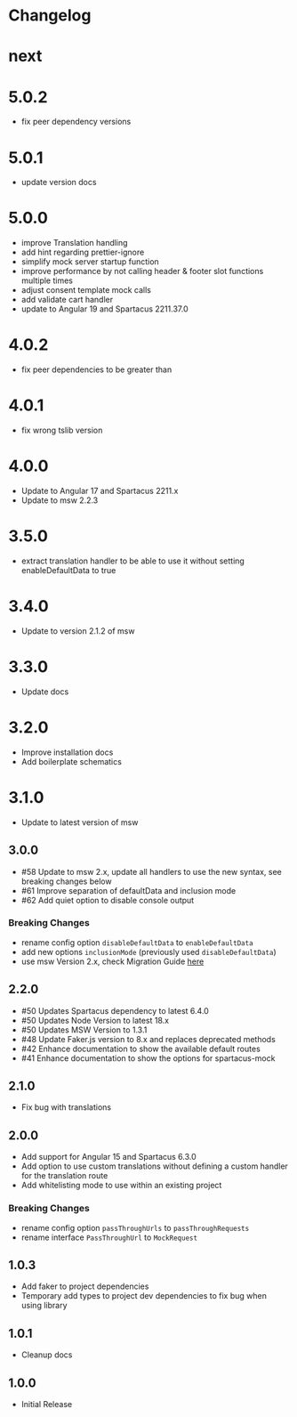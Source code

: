 # Changelog

# next

# 5.0.2

- fix peer dependency versions

# 5.0.1

- update version docs

# 5.0.0

- improve Translation handling
- add hint regarding prettier-ignore
- simplify mock server startup function
- improve performance by not calling header & footer slot functions multiple times
- adjust consent template mock calls
- add validate cart handler
- update to Angular 19 and Spartacus 2211.37.0

# 4.0.2

- fix peer dependencies to be greater than

# 4.0.1

- fix wrong tslib version

# 4.0.0

- Update to Angular 17 and Spartacus 2211.x
- Update to msw 2.2.3

# 3.5.0

- extract translation handler to be able to use it without setting enableDefaultData to true

# 3.4.0

- Update to version 2.1.2 of msw

# 3.3.0

- Update docs

# 3.2.0

- Improve installation docs
- Add boilerplate schematics

# 3.1.0

- Update to latest version of msw

## 3.0.0

- #58 Update to msw 2.x, update all handlers to use the new syntax, see breaking changes below
- #61 Improve separation of defaultData and inclusion mode
- #62 Add quiet option to disable console output

### Breaking Changes

- rename config option `disableDefaultData` to `enableDefaultData`
- add new options `inclusionMode` (previously used `disableDefaultData`)
- use msw Version 2.x, check Migration Guide [here](https://mswjs.io/docs/migrations/1.x-to-2.x)

## 2.2.0

- #50 Updates Spartacus dependency to latest 6.4.0
- #50 Updates Node Version to latest 18.x
- #50 Updates MSW Version to 1.3.1
- #48 Update Faker.js version to 8.x and replaces deprecated methods
- #42 Enhance documentation to show the available default routes
- #41 Enhance documentation to show the options for spartacus-mock

## 2.1.0

- Fix bug with translations

## 2.0.0

- Add support for Angular 15 and Spartacus 6.3.0
- Add option to use custom translations without defining a custom handler for the translation route
- Add whitelisting mode to use within an existing project

### Breaking Changes

- rename config option `passThroughUrls` to `passThroughRequests`
- rename interface `PassThroughUrl` to `MockRequest`

## 1.0.3

- Add faker to project dependencies
- Temporary add types to project dev dependencies to fix bug when using library

## 1.0.1

- Cleanup docs

## 1.0.0

- Initial Release
